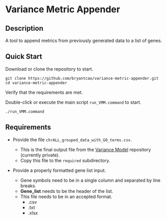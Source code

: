 # Variance Metric Appender

## Description
A tool to append metrics from previously generated data to a list of genes.

## Quick Start
Download or clone the repository to start. 

```
git clone https://github.com/bryantcao/variance-metric-appender.git
cd variance-metric-appender
```

Verify that the requirements are met.

Double-click or execute the main script `run_VMM.command` to start.

```
./run_VMM.command
```

## Requirements
- Provide the file `chrALL_grouped_data_with_GO_terms.csv`.
  - This is the final output file from the [Variance Model](https://github.com/bryantcao/variance-model) repository (currently private).
  - Copy this file to the `required` subdirectory.
  
- Provide a properly formatted gene list input.
  -  Gene symbols need to be in a single column and separated by line breaks.
  - __Gene_list__ needs to be the header of the list.
  - This file needs to be in an accepted format.
    - .csv
    - .txt
    - .xlsx

